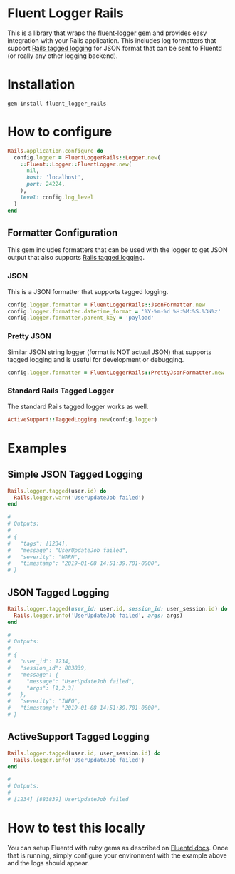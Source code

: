 # Fluent Logger Rails

This is a library that wraps the [fluent-logger gem](https://github.com/fluent/fluent-logger-ruby) and provides easy integration with your Rails application. This includes log formatters that support [Rails tagged logging](https://api.rubyonrails.org/classes/ActiveSupport/TaggedLogging.html) for JSON format that can be sent to Fluentd (or really any other logging backend).

# Installation

```
gem install fluent_logger_rails
```

# How to configure

```ruby
Rails.application.configure do
  config.logger = FluentLoggerRails::Logger.new(
    ::Fluent::Logger::FluentLogger.new(
      nil,
      host: 'localhost',
      port: 24224,
    ),
    level: config.log_level
  )
end
```

## Formatter Configuration

This gem includes formatters that can be used with the logger to get JSON output that also supports [Rails tagged logging](https://api.rubyonrails.org/classes/ActiveSupport/TaggedLogging.html).

### JSON

This is a JSON formatter that supports tagged logging.
```ruby
config.logger.formatter = FluentLoggerRails::JsonFormatter.new
config.logger.formatter.datetime_format = '%Y-%m-%d %H:%M:%S.%3N%z'
config.logger.formatter.parent_key = 'payload'
```

### Pretty JSON

Similar JSON string logger (format is NOT actual JSON) that supports tagged logging and is useful for development or debugging.
```ruby
config.logger.formatter = FluentLoggerRails::PrettyJsonFormatter.new
```

### Standard Rails Tagged Logger

The standard Rails tagged logger works as well.
```ruby
ActiveSupport::TaggedLogging.new(config.logger)
```

# Examples

## Simple JSON Tagged Logging
```ruby
Rails.logger.tagged(user.id) do
  Rails.logger.warn('UserUpdateJob failed')
end

#
# Outputs:
#
# {
#   "tags": [1234],
#   "message": "UserUpdateJob failed", 
#   "severity": "WARN",
#   "timestamp": "2019-01-08 14:51:39.701-0800", 
# }
```

## JSON Tagged Logging

```ruby
Rails.logger.tagged(user_id: user.id, session_id: user_session.id) do
  Rails.logger.info('UserUpdateJob failed', args: args)
end

#
# Outputs:
#
# {
#   "user_id": 1234,
#   "session_id": 883839,
#   "message": {
#     "message": "UserUpdateJob failed",
#     "args": [1,2,3]
#   }, 
#   "severity": "INFO",
#   "timestamp": "2019-01-08 14:51:39.701-0800", 
# }
```
## ActiveSupport Tagged Logging

```ruby
Rails.logger.tagged(user.id, user_session.id) do
  Rails.logger.info('UserUpdateJob failed')
end

#
# Outputs:
#
# [1234] [883839] UserUpdateJob failed
```

# How to test this locally

You can setup Fluentd with ruby gems as described on [Fluentd docs](https://docs.fluentd.org/installation/install-by-gem). Once that is running, simply configure your environment with the example above and the logs should appear.
